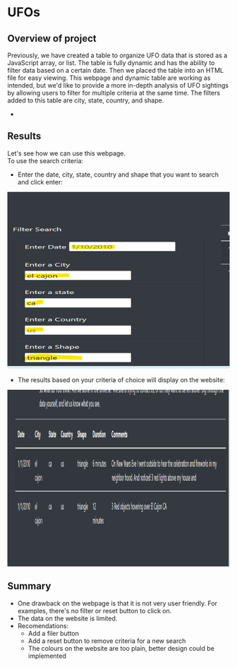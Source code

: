 # UFOs

## Overview of project
   
  Previously, we have created a table to organize UFO data that is stored as a JavaScript array, or list. The table is fully dynamic and has the ability to filter data based on a certain date. Then we placed the table into an HTML file for easy viewing.
  This webpage and dynamic table are working as intended, but we'd like to provide a more in-depth analysis of UFO sightings by allowing users to filter for multiple criteria at the same time. The filters added to this table are city, state, country, and shape.

  
   -

## Results
   Let's see how we can use this webpage. <br>
   To use the search criteria: <br>
   - Enter the date, city, state, country and shape that you want to search and click enter:<br>

  <img src="./static/images/search_criteria.png" width="800" height="400">
  

   - The results based on your criteria of choice will display on the website: <br>
<img src="./static/images/results.png" width="800" height="400">
  

## Summary
 - One drawback on the webpage is that it is not very user friendly. For examples, there's no filter or reset button to click on.
 - The data on the website is limited. 
 - Recomendations: 
   - Add a filer button 
   - Add a reset button to remove criteria for a new search
   - The colours on the website are too plain, better design could be implemented
